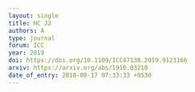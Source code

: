 ```yaml
---
layout: single
title: HC J2
authors: A
type: journal
forum: ICC
year: 2019
doi: https://doi.org/10.1109/ICC47138.2019.9123166
arxiv: https://arxiv.org/abs/1910.03210
date_of_entry: 2018-08-17 07:33:33 +0530
---
```

